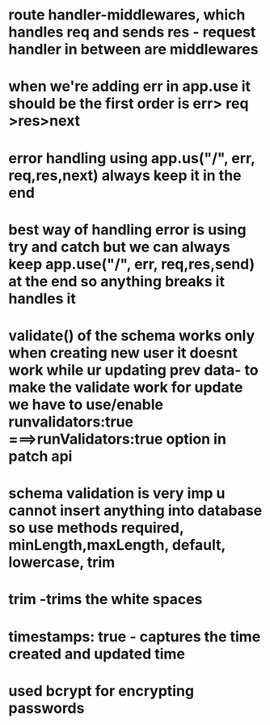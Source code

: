 # route handler-middlewares, which handles req and sends res - request handler in between are middlewares
# when we're adding err in app.use it should be the first order is err> req >res>next
# error handling using app.us("/", err, req,res,next) always keep it in the end
# best way of handling error is using try and catch but we can always keep app.use("/", err, req,res,send) at the end so anything breaks it handles it
# validate() of the schema works only when creating new user it doesnt work while ur updating prev data- to make the validate work for update we have to use/enable  runvalidators:true ===>runValidators:true option in patch api
# schema validation is very imp u cannot insert anything into database so use methods required, minLength,maxLength, default, lowercase, trim
# trim -trims the white spaces 
# timestamps: true - captures the time created and updated time
# used bcrypt for encrypting passwords
